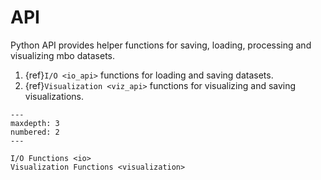 # API

Python API provides helper functions for saving, loading, processing and visualizing mbo datasets.

1. {ref}`I/O <io_api>` functions for loading and saving datasets.
2. {ref}`Visualization <viz_api>` functions for visualizing and saving visualizations.

````{toctree}
---
maxdepth: 3
numbered: 2
---

I/O Functions <io>
Visualization Functions <visualization>
````
